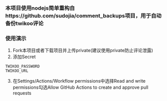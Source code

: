 ### 本项目使用nodejs简单重构自https://github.com/sudojia/comment_backups项目，用于自动备份twikoo评论
### 使用演示
1. Fork本项目或者下载项目并上传private(建议使用private防止评论泄露)
2. 添加Secret
```
TWIKOO_PASSWORD
TWIKOO_URL
```
3. 在Settings/Actions/Workflow permissions中选择Read and write permissions勾选Allow GitHub Actions to create and approve pull requests